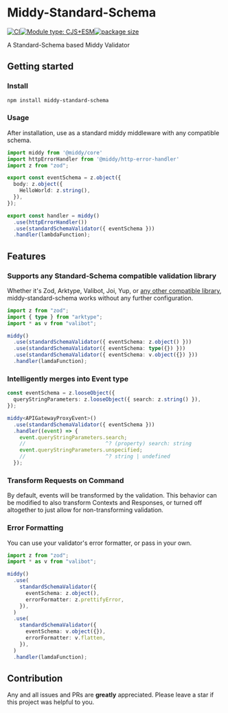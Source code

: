 # Middy-Standard-Schema

[![CI](https://github.com/flubber2077/middy-standard-schema/actions/workflows/ci.yml/badge.svg?branch=main)](https://github.com/flubber2077/middy-standard-schema/actions/workflows/ci.yml)[![Module type: CJS+ESM](https://img.shields.io/badge/module%20type-cjs%2Besm-brightgreen)](https://github.com/voxpelli/badges-cjs-esm)[![package size](https://badgen.net/bundlephobia/minzip/middy-standard-schema)](https://bundlephobia.com/result?p=middy-standard-schema)

A Standard-Schema based Middy Validator

## Getting started

### Install

```bash
npm install middy-standard-schema
```

### Usage

After installation, use as a standard middy middleware with any compatible schema.

```typescript
import middy from '@middy/core'
import httpErrorHandler from '@middy/http-error-handler'
import z from "zod";

export const eventSchema = z.object({
  body: z.object({
    HelloWorld: z.string(),
  }),
});

export const handler = middy()
  .use(httpErrorHandler())
  .use(standardSchemaValidator({ eventSchema }))
  .handler(lambdaFunction);
```

## Features

### Supports any Standard-Schema compatible validation library

Whether it's Zod, Arktype, Valibot, Joi, Yup, or [any other compatible library](https://standardschema.dev/#what-schema-libraries-implement-the-spec), middy-standard-schema works without any further configuration.

```typescript
import z from "zod";
import { type } from "arktype";
import * as v from "valibot";

middy()
  .use(standardSchemaValidator({ eventSchema: z.object() }))
  .use(standardSchemaValidator({ eventSchema: type({}) }))
  .use(standardSchemaValidator({ eventSchema: v.object({}) }))
  .handler(lamdaFunction);
```

### Intelligently merges into Event type

```typescript
const eventSchema = z.looseObject({
  queryStringParameters: z.looseObject({ search: z.string() }),
});

middy<APIGatewayProxyEvent>()
  .use(standardSchemaValidator({ eventSchema }))
  .handler((event) => {
    event.queryStringParameters.search;
    //                          ^? (property) search: string
    event.queryStringParameters.unspecified;
    //                          ^? string | undefined
  });
```

### Transform Requests on Command

By default, events will be transformed by the validation. This behavior can be modified to also transform Contexts and Responses, or turned off altogether to just allow for non-transforming validation.

### Error Formatting

You can use your validator's error formatter, or pass in your own.

```typescript
import z from "zod";
import * as v from "valibot";

middy()
  .use(
    standardSchemaValidator({
      eventSchema: z.object(),
      errorFormatter: z.prettifyError,
    }),
  )
  .use(
    standardSchemaValidator({
      eventSchema: v.object({}),
      errorFormatter: v.flatten,
    }),
  )
  .handler(lamdaFunction);
```

## Contribution

Any and all issues and PRs are **greatly** appreciated.
Please leave a star if this project was helpful to you.
